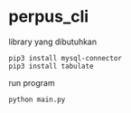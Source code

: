 # perpus_cli
library yang dibutuhkan
```
pip3 install mysql-connector
pip3 install tabulate
```
run program
```
python main.py
```

